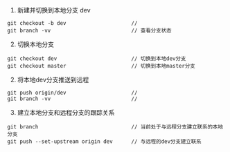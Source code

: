 1. 新建并切换到本地分支 dev
```
git checkout -b dev                     // 
git branch -vv                          // 查看分支状态
```

2. 切换本地分支
```
git checkout dev                        // 切换到本地dev分支
git checkout master                     // 切换到本地master分支
```

2. 将本地dev分支推送到远程
```
git push origin/dev                     //
git branch -vv                          //
```

3. 建立本地分支和远程分支的跟踪关系
```
git branch                              // 当前处于与远程分支建立联系的本地分支
git push --set-upstream origin dev      // 与远程的dev分支建立联系
```


